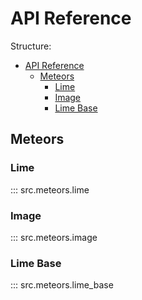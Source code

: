# API Reference

Structure:

- [API Reference](#api-reference)
  - [Meteors](#meteors)
    - [Lime](#lime)
    - [Image](#image)
    - [Lime Base](#lime-base)

## Meteors

### Lime

::: src.meteors.lime

### Image

::: src.meteors.image

### Lime Base

::: src.meteors.lime_base

